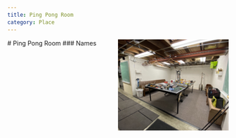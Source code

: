 ```yaml
---
title: Ping Pong Room
category: Place
---
```

<img src="img/2020-Ping-Pong-Room.jpeg" align="right" style="width: 50%;">
# Ping Pong Room
### Names
